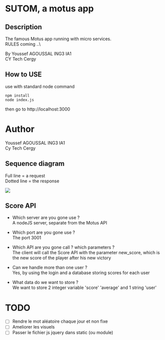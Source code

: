 # SUTOM, a motus app

## Description 

The famous Motus app running with micro services.\
RULES coming ..\  

By Youssef AGOUSSAL ING3 IA1\
CY Tech Cergy

 ## How to USE
 
 use with standard node command
 
 ```
 npm install
 node index.js
 ```

then go to http://localhost:3000


# Author
Youssef AGOUSSAL ING3 IA1\
Cy Tech Cergy

## Sequence diagram
Full line = a request\
Dotted line = the response

[![](https://mermaid.ink/img/pako:eNp1kTFrAzEMhf-K0NIhSbt7yNKuhcKthmDOSs5gy61s9xpC_nt98R300laTeO_ze2BdsI-WUGGij0Lc04szJzFBM9R59o447_b7juSTRIFjS1-PQw6-AU3fVWLT2DVyl7JZYp7GKPbfhMmE1dPqLuabN2eShwRZHCUonJ2HgWB0nH7V9VFIQfT2kKZ1bpxWWDXeEU2GHxEdsXV8AqYR_o5awJtS3q3JM7MMbjGQBONs_e3L5GnMAwXSqOpq6WiKzxo1XytqSo7dmXtUWQptsSXOx0F1ND5VlazLUV7bBW-HvH4DphiXhQ)](https://mermaid.live/edit#pako:eNp1kTFrAzEMhf-K0NIhSbt7yNKuhcKthmDOSs5gy61s9xpC_nt98R300laTeO_ze2BdsI-WUGGij0Lc04szJzFBM9R59o447_b7juSTRIFjS1-PQw6-AU3fVWLT2DVyl7JZYp7GKPbfhMmE1dPqLuabN2eShwRZHCUonJ2HgWB0nH7V9VFIQfT2kKZ1bpxWWDXeEU2GHxEdsXV8AqYR_o5awJtS3q3JM7MMbjGQBONs_e3L5GnMAwXSqOpq6WiKzxo1XytqSo7dmXtUWQptsSXOx0F1ND5VlazLUV7bBW-HvH4DphiXhQ)



## Score API
- Which server are you gone use ?\
A nodeJS server, separate from the Motus API


- Which port are you gone use ?\
The port 3001


- Which API are you gone call ? which parameters ?\
The client will call the Score API with the parameter new_score,
which is the new score of the player after his new victory


- Can we handle more than one user ?\
Yes, by using the login and a database storing scores for each user


- What data do we want to store ?\
We want to store 2 integer variable 'score' 'average' and 1 string 'user'



# TODO
- [ ] Rendre le mot aléatoire chaque jour et non fixe
- [ ] Ameliorer les visuels
- [ ] Passer le fichier js jquery dans static (ou module)
